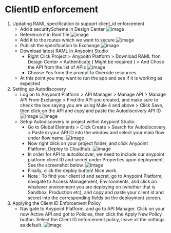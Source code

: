 # ClientID enforcement
1. Updating RAML specification to support client_id enforcement
    * Add a securityScheme in Design Center
    ![image](https://user-images.githubusercontent.com/7286649/100100747-4c195000-2e2f-11eb-9888-331614706b3c.png)
    * Reference it in Root file
    ![image](https://user-images.githubusercontent.com/7286649/100100990-a5817f00-2e2f-11eb-93c2-7d2bf3a7a5c8.png)
    * Add it to the routes which we want to secure
    ![image](https://user-images.githubusercontent.com/7286649/100101105-cba71f00-2e2f-11eb-8572-874d94de4c2a.png)
    * Publish the specification to Exchange
    ![image](https://user-images.githubusercontent.com/7286649/100101211-f4c7af80-2e2f-11eb-9dcc-7799c9c59a12.png)
    * Download latest RAML in Anypoint Studio
        - Right Click Project > Anypoitn Platform > Download RAML fron Design Center > Authenticate ( Might be required ) > And Chose the API from the list of APIs
        ![image](https://user-images.githubusercontent.com/7286649/100101865-cf877100-2e30-11eb-9542-8c79a3d0e525.png)
        - Choose Yes from the prompt to Override resources
    * At this point you may want to run the app and see if it is working as expected
2. Setting up Autodiscovery
    * Log on to Anypoint Platform > API Manager > Manage API > Manage API From Exchange > Find the API you created, and make sure to check the box saying you are using Mule 4 and above > Click Save, then click on the API and copy and paste the Autodiscovery API ID
    ![image](https://user-images.githubusercontent.com/7286649/100124455-ac1cf000-2e49-11eb-912d-9160a32b04f9.png)
    ![image](https://user-images.githubusercontent.com/7286649/100124847-25b4de00-2e4a-11eb-8b29-63e4a237fcf9.png)
    * Setup Autodiscovery in project within Anypoint Studio 
        - Go to Global Elements > Click Create > Search for Autodiscovery > Paste in your API ID into the window and select your main flow under flow name.
        ![image](https://user-images.githubusercontent.com/7286649/100125468-d28f5b00-2e4a-11eb-940e-64bcdb03003f.png)
        - Now right click on your project folder, and click Anypoint Platform, Deploy to Cloudhub.
        ![image](https://user-images.githubusercontent.com/7286649/100140602-2efc7580-2e5f-11eb-94c7-7ad1aa4596c9.png)
        - In order for API to autodiscover, we need to include our anypoint platform client ID and secret under Properties upon deployment. See the screenshot below.
        ![image](https://user-images.githubusercontent.com/7286649/100145616-94079980-2e66-11eb-9fe6-658844d2c3df.png)
        - Finally, click the deploy button! Nice work.
        - Note : To find your client id and secret, go to Anypoint Platform, navigate to Access Management, Environments, and click on whatever environment you are deploying on (whether that is Sandbox, Production etc), and copy and paste your client id and secret into the corresponding fields on the deployment screen.
3. Applying the Client ID Enforcement Policy
    * Navigate to Anypoint Platform, and go to API Manager. Click on your now Active API and got to Policies, then click the Apply New Policy button. Select the Client ID enforcement policy, leave all the settings as default.
    ![image](https://user-images.githubusercontent.com/7286649/100146377-d1b8f200-2e67-11eb-828e-47305feb2380.png)
